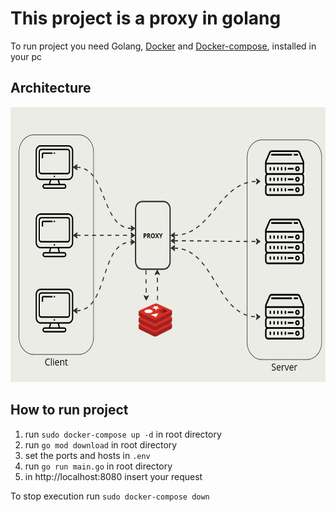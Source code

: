 # This project is a proxy in golang

To run project you need Golang, [Docker](https://docs.docker.com/engine/install/) and [Docker-compose](https://docs.docker.com/compose/install/),  installed in your pc

## Architecture
<p align="center">
  <img src="docs/images/proxy.jpg" height="440">
</p>


## How to run project

1. run `sudo docker-compose up -d` in root directory
2. run `go mod download` in root directory
3. set the ports and hosts in `.env`
4. run `go run main.go` in root directory
5. in http://localhost:8080 insert your request

To stop execution run `sudo docker-compose down`

